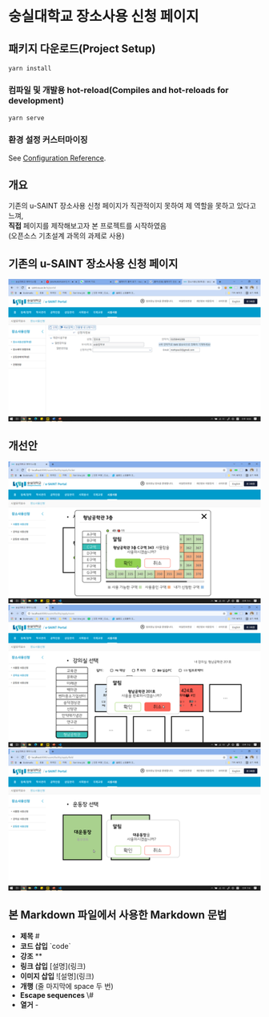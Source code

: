 # 숭실대학교 장소사용 신청 페이지

## 패키지 다운로드(Project Setup)
```
yarn install
```

### 컴파일 및 개발용 hot-reload(Compiles and hot-reloads for development)
```
yarn serve
```

### 환경 설정 커스터마이징
See [Configuration Reference](https://cli.vuejs.org/config/).

## 개요
기존의 u-SAINT 장소사용 신청 페이지가 직관적이지 못하여 제 역할을 못하고 있다고 느껴,  
**직접** 페이지를 제작해보고자 본 프로젝트를 시작하였음  
(오픈소스 기초설계 과목의 과제로 사용)

## 기존의 u-SAINT 장소사용 신청 페이지
![기존의 u-SAINT 장소사용 신청 페이지](./doc/기존uSAINT_사용신청_대표그림.png)

## 개선안
![사물함_사용신청_대표그림](./doc/사물함_사용신청_대표그림.png)
![강의실_사용신청_대표그림](./doc/강의실_사용신청_대표그림.png)
![운동장_사용신청_대표그림](./doc/운동장_사용신청_대표그림.png)


## 본 Markdown 파일에서 사용한 Markdown 문법

- **제목** \#  
- **코드 삽입** \`code\`  
- **강조** \*\*  
- **링크 삽입** \[설명\]\(링크\)  
- **이미지 삽입** \!\[설명\]\(링크\)  
- **개행** (줄 마지막에 space 두 번)  
- **Escape sequences** \\\#  
- **열거** \-
